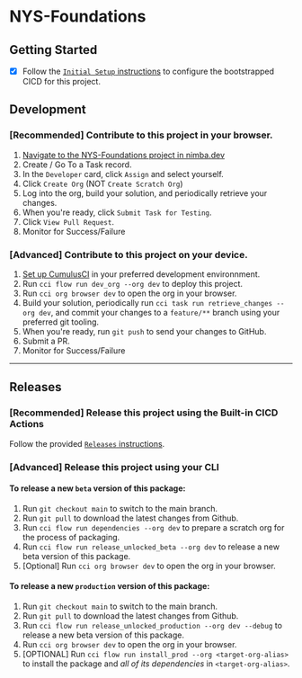 # NYS-Foundations

## Getting Started

- [X] Follow the [`Initial Setup` instructions](https://github.com/Nimba-Solutions/NYS-Foundations/blob/main/.github/workflows/README.md#initial-setup) to configure the bootstrapped CICD for this project.

## Development

### [Recommended] Contribute to this project in your browser. 

1. [Navigate to the NYS-Foundations project in nimba.dev](https://www.nimba.dev/projects/NYS-Foundations)
2. Create / Go To a Task record.
3. In the `Developer` card, click `Assign` and select yourself.
4. Click `Create Org` (NOT `Create Scratch Org`)
5. Log into the org, build your solution, and periodically retrieve your changes.
6. When you're ready, click `Submit Task for Testing`.
7. Click `View Pull Request`.
8. Monitor for Success/Failure

### [Advanced] Contribute to this project on your device. 

1. [Set up CumulusCI](https://cumulusci.readthedocs.io/en/latest/tutorial.html) in your preferred development environnment.
2. Run `cci flow run dev_org --org dev` to deploy this project.
3. Run `cci org browser dev` to open the org in your browser.
4. Build your solution, periodically run `cci task run retrieve_changes --org dev`, and commit your changes to a `feature/**` branch using your preferred git tooling.
7. When you're ready, run `git push` to send your changes to GitHub.
8. Submit a PR.
9. Monitor for Success/Failure

----

## Releases

### [Recommended] Release this project using the Built-in CICD Actions

Follow the provided [`Releases` instructions](https://github.com/Nimba-Solutions/NYS-Foundations/blob/main/.github/workflows/README.md#releases).

### [Advanced] Release this project using your CLI

#### To release a new `beta` version of this package:

1. Run `git checkout main` to switch to the main branch.
2. Run `git pull` to download the latest changes from Github.
3. Run `cci flow run dependencies --org dev` to prepare a scratch org for the process of packaging.
4. Run `cci flow run release_unlocked_beta --org dev` to release a new beta version of this package.
5. [Optional] Run `cci org browser dev` to open the org in your browser.

#### To release a new `production` version of this package:

1. Run `git checkout main` to switch to the main branch.
2. Run `git pull` to download the latest changes from Github.
3. Run `cci flow run release_unlocked_production --org dev --debug` to release a new beta version of this package.
4. Run `cci org browser dev` to open the org in your browser.
5. [OPTIONAL] Run `cci flow run install_prod --org <target-org-alias>` to install the package and _all of its dependencies_ in `<target-org-alias>`.
